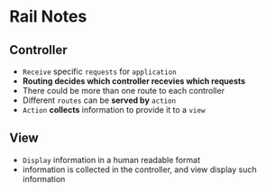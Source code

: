 # Rail Notes

## Controller
* `Receive` specific `requests` for `application`
* **Routing decides which controller recevies which requests**
* There could be more than one route to each controller
* Different `routes` can be **served by** `action`
* `Action` **collects** information to provide it to a `view`

## View
* `Display` information in a human readable format
* information is collected in the controller, and view display such information